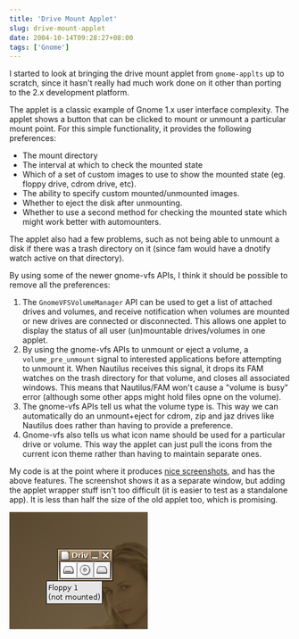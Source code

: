 ```yaml
---
title: 'Drive Mount Applet'
slug: drive-mount-applet
date: 2004-10-14T09:28:27+08:00
tags: ['Gnome']
---
```


I started to look at bringing the drive mount applet from `gnome-applts`
up to scratch, since it hasn\'t really had much work done on it other
than porting to the 2.x development platform.

The applet is a classic example of Gnome 1.x user interface complexity.
The applet shows a button that can be clicked to mount or unmount a
particular mount point. For this simple functionality, it provides the
following preferences:

-   The mount directory
-   The interval at which to check the mounted state
-   Which of a set of custom images to use to show the mounted state
    (eg. floppy drive, cdrom drive, etc).
-   The ability to specify custom mounted/unmounted images.
-   Whether to eject the disk after unmounting.
-   Whether to use a second method for checking the mounted state which
    might work better with automounters.

The applet also had a few problems, such as not being able to unmount a
disk if there was a trash directory on it (since fam would have a
dnotify watch active on that directory).

By using some of the newer gnome-vfs APIs, I think it should be possible
to remove all the preferences:

1.  The `GnomeVFSVolumeManager` API can be used to get a list of
    attached drives and volumes, and receive notification when volumes
    are mounted or new drives are connected or disconnected. This allows
    one applet to display the status of all user (un)mountable
    drives/volumes in one applet.
2.  By using the gnome-vfs APIs to unmount or eject a volume, a
    `volume_pre_unmount` signal to interested applications before
    attempting to unmount it. When Nautilus receives this signal, it
    drops its FAM watches on the trash directory for that volume, and
    closes all associated windows. This means that Nautilus/FAM won\'t
    cause a \"volume is busy\" error (although some other apps might
    hold files opne on the volume).
3.  The gnome-vfs APIs tell us what the volume type is. This way we can
    automatically do an unmount+eject for cdrom, zip and jaz drives like
    Nautilus does rather than having to provide a preference.
4.  Gnome-vfs also tells us what icon name should be used for a
    particular drive or volume. This way the applet can just pull the
    icons from the current icon theme rather than having to maintain
    separate ones.

My code is at the point where it produces [nice
screenshots](drive-mount.png), and has the above features. The
screenshot shows it as a separate window, but adding the applet
wrapper stuff isn\'t too difficult (it is easier to test as a
standalone app). It is less than half the size of the old applet too,
which is promising.

![](drive-mount.png)
